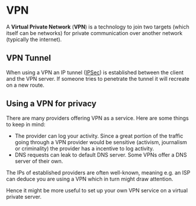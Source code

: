 # VPN

A **Virtual Private Network** (**VPN**) is a technology to join two targets
(which itself can be networks) for private communication over another network
(typically the internet).

## VPN Tunnel

When using a VPN an IP tunnel ([IPSec](./ipsec)) is established between the
client and the VPN server. If someone tries to penetrate the tunnel it will
recreate on a new route.

## Using a VPN for privacy

There are many providers offering VPN as a service. Here are some things to keep
in mind:

- The provider can log your activity. Since a great portion of the traffic going
  through a VPN provider would be sensitive (activism, journalism or
  criminality) the provider has a incentive to log activity.
- DNS requests can leak to default DNS server. Some VPNs offer a DNS server of
  their own.

The IPs of established providers are often well-known, meaning e.g. an ISP can
deduce you are using a VPN which in turn might draw attention.

Hence it might be more useful to set up your own VPN service on a virtual
private server.
